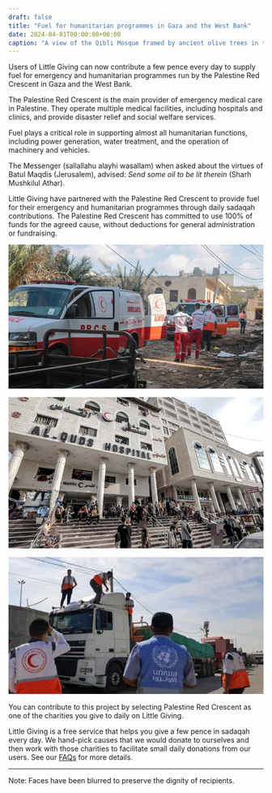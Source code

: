 ```yaml
---
draft: false
title: "Fuel for humanitarian programmes in Gaza and the West Bank"
date: 2024-04-01T00:00:00+00:00
caption: "A view of the Qibli Mosque framed by ancient olive trees in the Al-Aqsa compound"
---
```


Users of Little Giving can now contribute a few pence every day to supply fuel for emergency and humanitarian programmes run by the Palestine Red Crescent in Gaza and the West Bank.

The Palestine Red Crescent is the main provider of emergency medical care in Palestine. They operate multiple medical facilities, including hospitals and clinics, and provide disaster relief and social welfare services.

Fuel plays a critical role in supporting almost all humanitarian functions, including power generation, water treatment, and the operation of machinery and vehicles.

The Messenger (sallallahu alayhi wasallam) when asked about the virtues of Batul Maqdis (Jerusalem), advised: *Send some oil to be lit therein* (Sharh Mushkilul Athar).

Little Giving have partnered with the Palestine Red Crescent to provide fuel for their emergency and humanitarian programmes through daily sadaqah contributions. The Palestine Red Crescent has committed to use 100% of funds for the agreed cause, without deductions for general administration or fundraising.

![Paramedics from the Palestine Red Crescent attempt to reach injured individuals in a conflict area](a.jpg)

![Families shelter at the Al-Quds Hospital in Gaza City, run by the Palestine Red Crescent](b.jpg)

![The Palestine Red Crescent and UNRWA coordinate the entry of humanitarian aid into Gaza](c.jpg)

You can contribute to this project by selecting Palestine Red Crescent as one of the charities you give to daily on Little Giving.

Little Giving is a free service that helps you give a few pence in sadaqah every day. We hand-pick causes that we would donate to ourselves and then work with those charities to facilitate small daily donations from our users. See our [FAQs](https://www.littlegiving.org/support) for more details.

---

Note: Faces have been blurred to preserve the dignity of recipients.
